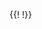 <table class="layui-hide" id="ID-table-demo-editmodes"></table>
{{!<!-- 原生 select 模板（推荐） -->
<script type="text/html" id="TPL-select-primary">
  {{# var cityList = d.cityList || ["北京","上海","广州","城市-1"]; }}
  <select name="city" class="layui-border select-demo-primary" lay-ignore>
    <option value="">原生 select 框</option>
    {{# layui.each(cityList, function(i, v){ }}
    <option value="{{= v }}" {{= v === d.city ? 'selected' : '' }}>{{= v }}</option>
    {{# }); }}
  </select> 
</script>
<!-- layui select 在 table 中使用（不推荐。因为当 select 出现在 table 底部时，可能会撑起多余高度） -->
<script type="text/html" id="TPL-select-city">
  {{# var cityList = d.cityList || ["北京","上海","广州","城市-1"]; }}
  <select name="city" lay-filter="select-demo">
    <option value="">select 方式</option>
    {{# layui.each(cityList, function(i, v){ }}
    <option value="{{= v }}" {{= v === d.city ? 'selected' : '' }}>{{= v }}</option>
    {{# }); }}
  </select> 
</script>
<!-- 推荐 -->
<script type="text/html" id="TPL-dropdpwn-demo">
  <button class="layui-btn layui-btn-primary dropdpwn-demo">
    <span>{{= d.sex || '保密' }}</span>
    <i class="layui-icon layui-icon-down layui-font-12"></i>
  </button>
</script>
<!-- laydate -->
<script type="text/html" id="TPL-laydate-demo">
  <input class="layui-input laydate-demo" placeholder="选择日期" value="{{= d.fieldname3 || '' }}">
</script>
<!-- colorpicker -->
<script type="text/html" id="TPL-colorpicker-demo">
  {{# var color = d.color || ['#16baaa','#16b777','#1E9FFF','#FF5722','#FFB800','#393D49'][Math.round(Math.random()*5)]; }}
  <div class="colorpicker-demo" lay-options="{color: '{{= color }}'}"></div>
</script>!}}
 
<script>
layui.use(function(){
  var $ = layui.$;
  var table = layui.table;
  var form = layui.form;
  var dropdown = layui.dropdown;
  var laydate = layui.laydate;
  var colorpicker = layui.colorpicker;
  
  // 渲染
  table.render({
    elem: '#ID-table-demo-editmodes'
    ,url: '{{d.root}}/static/json/table/user.json' // 此处为静态模拟数据，实际使用时需换成真实接口
    ,page: true
    ,css: [ // 设置单元格样式
      // 取消默认的溢出隐藏，并设置适当高度
      '.layui-table-cell{height: 50px; line-height: 40px; overflow: visible;}',
      '.layui-table-cell .layui-colorpicker{width: 38px; height: 38px;}',
      '.layui-table-cell select{height: 36px; padding: 0 5px;}'
    ].join('')
    ,cols: [[ // 表头
      {field: 'id', title: 'ID', width:80, align: 'center', fixed: 'left'}
      ,{field: 'city', title: '原生 select', width:150, templet: '#TPL-select-primary'} 
      //,{field: 'city', title: 'layui select', width:150, templet: '#TPL-select-city'} 
      ,{field: 'sex', title: 'dropdown', width:115, align: 'center', templet: '#TPL-dropdpwn-demo'} 
      ,{field: 'date', title: 'laydate', width:150, templet: '#TPL-laydate-demo'} 
      ,{field: 'color', title: 'colorpicker', width:100, align: 'center', templet: '#TPL-colorpicker-demo'}
      ,{field: 'sign', title: '文本', edit: 'textarea'}
    ]]
    ,done: function(res, curr, count){
      var options = this;

      // 获取当前行数据
      table.getRowData = function(elem){
        var index = $(elem).closest('tr').data('index');
        return table.cache[options.id][index] || {};
      };
      
      // 原生 select 事件
      $('.select-demo-primary').on('change', function(){
        var value = this.value; // 获取选中项 value
        var data = table.getRowData(this); // 获取当前行数据(如 id 等字段，以作为数据修改的索引)

        // 显示 - 仅用于演示
        layer.msg('选中值: '+ value +'<br>当前行数据：'+ JSON.stringify(data));
      });
      
      // layui form select 事件
      form.on('select(select-demo)', function(obj){
        console.log(obj); // 获取选中项数据
        
        // 获取当前行数据(如 id 等字段，以作为数据修改的索引)
        var data = table.getRowData(obj.elem);
        console.log(data);
      });
      
      // dropdown 方式的下拉选择
      dropdown.render({
        elem: '.dropdpwn-demo'
        // ,trigger: 'hover'
        // 此处的 data 值，可根据 done 返回的 res 遍历来赋值
        ,data: [{
          title: '男'
          ,id: 100
        },{
          title: '女'
          ,id: 101
        },{
          title: '保密'
          ,id: 102
        }]
        ,click: function(obj){
          var data = table.getRowData(this.elem); // 获取当前行数据(如 id 等字段，以作为数据修改的索引)
          
          this.elem.find('span').html(obj.title);

          // 显示 - 仅用于演示
          layer.msg('选中值: '+ obj.title +'<br>当前行数据：'+ JSON.stringify(data));
        }
      });
      
      // laydate
      laydate.render({
        elem: '.laydate-demo',
        done: function(value, date, endDate){
          var data = table.getRowData(this.elem); // 获取当前行数据(如 id 等字段，以作为数据修改的索引)
          
          // 显示 - 仅用于演示
          layer.msg('选中值: '+ value +'<br>当前行数据：'+ JSON.stringify(data));
        }
      });
      
      // colorpicker
      colorpicker.render({
        elem: '.colorpicker-demo',
        done: function(value){
          var data = table.getRowData(this.elem); // 获取当前行数据(如 id 等字段，以作为数据修改的索引)
          
          // 显示 - 仅用于演示
          layer.msg('选中值: '+ value +'<br>当前行数据：'+ JSON.stringify(data));
        }
      });

      // 单元格普通编辑事件
      table.on('edit(ID-table-demo-editmodes)', function(obj){
        var value = obj.value // 得到修改后的值
        var data = obj.data // 得到所在行所有键值
        var field = obj.field; // 得到字段
        
        // 编辑后续操作，如提交更新请求，以完成真实的数据更新
        // …

        // 显示 - 仅用于演示
        layer.msg('编辑值: '+ value +'<br>当前行数据：'+ JSON.stringify(data));
      });
      
      // 更多编辑方式……
    }
  });

});
</script>